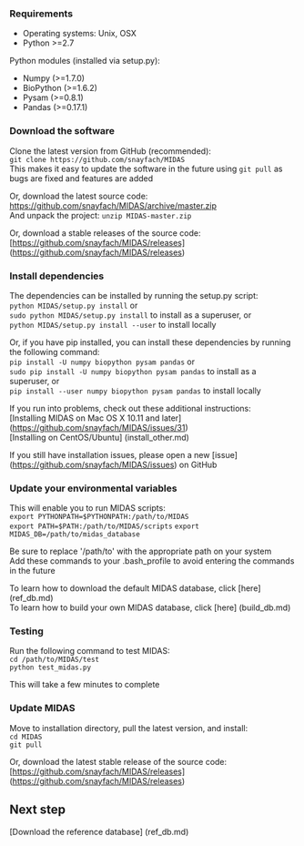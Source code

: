 ### Requirements

* Operating systems: Unix, OSX
* Python >=2.7

Python modules (installed via setup.py):

* Numpy (>=1.7.0)
* BioPython (>=1.6.2)
* Pysam (>=0.8.1)
* Pandas (>=0.17.1)

### Download the software

Clone the latest version from GitHub (recommended):  
`git clone https://github.com/snayfach/MIDAS`  
This makes it easy to update the software in the future using `git pull` as bugs are fixed and features are added

Or, download the latest source code:   
https://github.com/snayfach/MIDAS/archive/master.zip  
And unpack the project: `unzip MIDAS-master.zip`  

Or, download a stable releases of the source code:  
[https://github.com/snayfach/MIDAS/releases] (https://github.com/snayfach/MIDAS/releases)  

### Install dependencies

The dependencies can be installed by running the setup.py script:  
`python MIDAS/setup.py install` or  
`sudo python MIDAS/setup.py install` to install as a superuser, or  
`python MIDAS/setup.py install --user` to install locally  

Or, if you have pip installed, you can install these dependencies by running the following command:  
`pip install -U numpy biopython pysam pandas` or  
`sudo pip install -U numpy biopython pysam pandas` to install as a superuser, or  
`pip install --user numpy biopython pysam pandas` to install locally  

If you run into problems, check out these additional instructions:  
[Installing MIDAS on Mac OS X 10.11 and later] (https://github.com/snayfach/MIDAS/issues/31)  
[Installing on CentOS/Ubuntu] (install_other.md)

If you still have installation issues, please open a new [issue] (https://github.com/snayfach/MIDAS/issues) on GitHub

### Update your environmental variables

This will enable you to run MIDAS scripts:  
`export PYTHONPATH=$PYTHONPATH:/path/to/MIDAS`  
`export PATH=$PATH:/path/to/MIDAS/scripts` 
`export MIDAS_DB=/path/to/midas_database` 

Be sure to replace '/path/to' with the appropriate path on your system  
Add these commands to your .bash_profile to avoid entering the commands in the future  

To learn how to download the default MIDAS database, click [here] (ref_db.md)  
To learn how to build your own MIDAS database, click [here] (build_db.md)   

### Testing

Run the following command to test MIDAS:  
`cd /path/to/MIDAS/test`  
`python test_midas.py`

This will take a few minutes to complete

### Update MIDAS
Move to installation directory, pull the latest version, and install:  
`cd MIDAS`  
`git pull` 

Or, download the latest stable release of the source code:  
[https://github.com/snayfach/MIDAS/releases] (https://github.com/snayfach/MIDAS/releases)  
 

## Next step
[Download the reference database] (ref_db.md)
